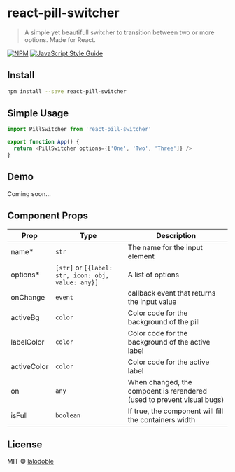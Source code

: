 # react-pill-switcher

> A simple yet beautifull switcher to transition between two or more options. Made for React.

[![NPM](https://img.shields.io/npm/v/react-pill-switcher.svg)](https://www.npmjs.com/package/react-pill-switcher) [![JavaScript Style Guide](https://img.shields.io/badge/code_style-standard-brightgreen.svg)](https://standardjs.com)

## Install

```bash
npm install --save react-pill-switcher
```

## Simple Usage

```js
import PillSwitcher from 'react-pill-switcher'

export function App() {
  return <PillSwitcher options={['One', 'Two', 'Three']} />
}
```

## Demo

Coming soon...
<!-- []() -->

## Component Props
|Prop               |Type                                                |Description                                       |
|-------------------|----------------------------------------------------|--------------------------------------------------|
|name*              |`str`                                               |The name for the input element                    |
|options*           |`[str]` or `[{label: str, icon: obj, value: any}]`  |A list of options                                 |
|onChange           |`event`                                             |callback event that returns the input value       |
|activeBg           |`color`                                             |Color code for the background of the pill         |
|labelColor         |`color`                                             |Color code for the background of the active label |
|activeColor        |`color`                                             |Color code for the active label                   |
|on                 |`any`                                               |When changed, the compoent is rerendered (used to prevent visual bugs)        |
|isFull             |`boolean`                                           |If true, the component will fill the containers width|

## License

MIT © [lalodoble](https://github.com/lalodoble)
